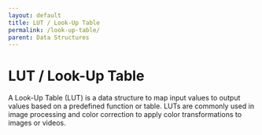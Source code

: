 ```yaml
---
layout: default
title: LUT / Look-Up Table
permalink: /look-up-table/
parent: Data Structures
---
```


# LUT / Look-Up Table

A Look-Up Table (LUT) is a data structure to map input values to output values based on a predefined function or table. LUTs are commonly used in image processing and color correction to apply color transformations to images or videos.